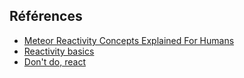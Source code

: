 ## Références

- [Meteor Reactivity Concepts Explained For Humans](http://www.youtube.com/oembed?url=https://www.youtube.com/watch?v=V8IU-ooJcuI&format=xml)
- [Reactivity basics](https://www.discovermeteor.com/blog/reactivity-basics-meteors-magic-demystified/)
- [Don't do, react](http://stephenwalther.com/archive/2014/12/05/dont-do-react-understanding-meteor-reactive-programming)